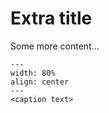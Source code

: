 # Extra title
Some more content...

```{figure} ../figures/<cakejes>.svg
---
width: 80%
align: center
---
<caption text>
